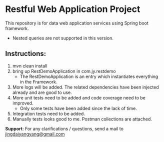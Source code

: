 # Restful Web Application Project
This repository is for data web application services using Spring boot framework.
   * Nested queries are not supported in this version.
## Instructions:
1. mvn clean install
2. bring up RestDemoApplication in com.jy.restdemo
   * The RestDemoApplication is an entry which instantiates everything in the Framework.
3. More logs will be added. The related dependencies have been injected already and are good to use.
4. More unit tests need to be added and code coverage need to be improved. 
   * Only some tests have been added since the lack of time.
5. Integration tests need to be added.
6. Manually tests looks good to me. Postman collections are attached.

**Support**: For any clarifications / questions, send a mail to jingdaiyangyang@gmail.com